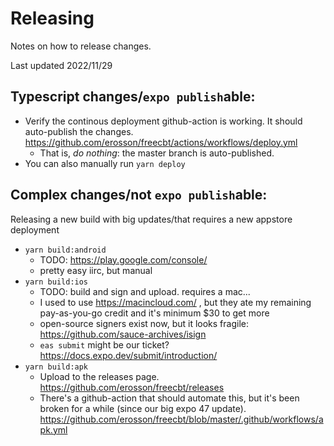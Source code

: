 # Releasing

Notes on how to release changes.

Last updated 2022/11/29

## Typescript changes/`expo publish`able:

- Verify the continous deployment github-action is working. It should auto-publish the changes. https://github.com/erosson/freecbt/actions/workflows/deploy.yml
  - That is, _do nothing_: the master branch is auto-published.
- You can also manually run `yarn deploy`

## Complex changes/not `expo publish`able:

Releasing a new build with big updates/that requires a new appstore deployment

- `yarn build:android`
  - TODO: https://play.google.com/console/
  - pretty easy iirc, but manual
- `yarn build:ios`
  - TODO: build and sign and upload. requires a mac...
  - I used to use https://macincloud.com/ , but they ate my remaining pay-as-you-go credit and it's minimum $30 to get more
  - open-source signers exist now, but it looks fragile: https://github.com/sauce-archives/isign
  - `eas submit` might be our ticket? https://docs.expo.dev/submit/introduction/
- `yarn build:apk`
  - Upload to the releases page. https://github.com/erosson/freecbt/releases
  - There's a github-action that should automate this, but it's been broken for a while (since our big expo 47 update). https://github.com/erosson/freecbt/blob/master/.github/workflows/apk.yml
